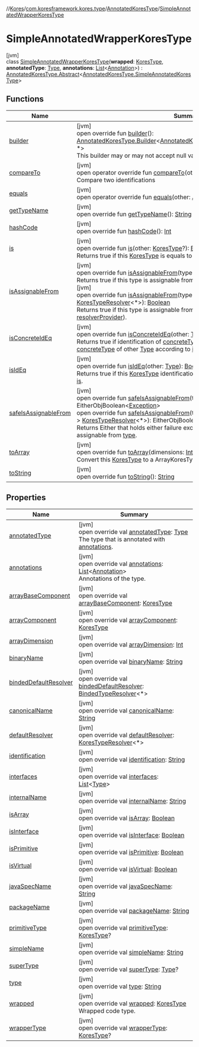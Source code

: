 //[Kores](../../../../index.md)/[com.koresframework.kores.type](../../index.md)/[AnnotatedKoresType](../index.md)/[SimpleAnnotatedWrapperKoresType](index.md)

# SimpleAnnotatedWrapperKoresType

[jvm]\
class [SimpleAnnotatedWrapperKoresType](index.md)(**wrapped**: [KoresType](../../-kores-type/index.md), **annotatedType**: [Type](https://docs.oracle.com/javase/8/docs/api/java/lang/reflect/Type.html), **annotations**: [List](https://kotlinlang.org/api/latest/jvm/stdlib/kotlin.collections/-list/index.html)<[Annotation](../../../com.koresframework.kores.base/-annotation/index.md)>) : [AnnotatedKoresType.Abstract](../-abstract/index.md)<[AnnotatedKoresType.SimpleAnnotatedKoresType](../-simple-annotated-kores-type/index.md)>

## Functions

| Name | Summary |
|---|---|
| [builder](../-abstract/builder.md) | [jvm]<br>open override fun [builder](../-abstract/builder.md)(): [AnnotatedKoresType.Builder](../-builder/index.md)<[AnnotatedKoresType.SimpleAnnotatedKoresType](../-simple-annotated-kores-type/index.md), *><br>This builder may or may not accept null values, it depends on implementation. |
| [compareTo](../../-kores-type/compare-to.md) | [jvm]<br>open operator override fun [compareTo](../../-kores-type/compare-to.md)(other: [KoresType](../../-kores-type/index.md)): [Int](https://kotlinlang.org/api/latest/jvm/stdlib/kotlin/-int/index.html)<br>Compare two identifications |
| [equals](../-abstract/equals.md) | [jvm]<br>open operator override fun [equals](../-abstract/equals.md)(other: [Any](https://kotlinlang.org/api/latest/jvm/stdlib/kotlin/-any/index.html)?): [Boolean](https://kotlinlang.org/api/latest/jvm/stdlib/kotlin/-boolean/index.html) |
| [getTypeName](../../-kores-type/get-type-name.md) | [jvm]<br>open override fun [getTypeName](../../-kores-type/get-type-name.md)(): [String](https://kotlinlang.org/api/latest/jvm/stdlib/kotlin/-string/index.html) |
| [hashCode](../-abstract/hash-code.md) | [jvm]<br>open override fun [hashCode](../-abstract/hash-code.md)(): [Int](https://kotlinlang.org/api/latest/jvm/stdlib/kotlin/-int/index.html) |
| [is](../../-kores-type/is.md) | [jvm]<br>open override fun [is](../../-kores-type/is.md)(other: [KoresType](../../-kores-type/index.md)?): [Boolean](https://kotlinlang.org/api/latest/jvm/stdlib/kotlin/-boolean/index.html)<br>Returns true if this [KoresType](../../-kores-type/index.md) is equals to other [KoresType](../../-kores-type/index.md). |
| [isAssignableFrom](../../-kores-type/is-assignable-from.md) | [jvm]<br>open override fun [isAssignableFrom](../../-kores-type/is-assignable-from.md)(type: [Type](https://docs.oracle.com/javase/8/docs/api/java/lang/reflect/Type.html)): [Boolean](https://kotlinlang.org/api/latest/jvm/stdlib/kotlin/-boolean/index.html)<br>Returns true if this type is assignable from [type](../../-kores-type/is-assignable-from.md) (using default resolver of [type](../../-kores-type/is-assignable-from.md)).<br>[jvm]<br>open override fun [isAssignableFrom](../../-kores-type/is-assignable-from.md)(type: [Type](https://docs.oracle.com/javase/8/docs/api/java/lang/reflect/Type.html), resolverProvider: ([Type](https://docs.oracle.com/javase/8/docs/api/java/lang/reflect/Type.html)) -> [KoresTypeResolver](../../-kores-type-resolver/index.md)<*>): [Boolean](https://kotlinlang.org/api/latest/jvm/stdlib/kotlin/-boolean/index.html)<br>Returns true if this type is assignable from [type](../../-kores-type/is-assignable-from.md) (using resolver provided by [resolverProvider](../../-kores-type/is-assignable-from.md)). |
| [isConcreteIdEq](../../-kores-type/is-concrete-id-eq.md) | [jvm]<br>open override fun [isConcreteIdEq](../../-kores-type/is-concrete-id-eq.md)(other: [Type](https://docs.oracle.com/javase/8/docs/api/java/lang/reflect/Type.html)): [Boolean](https://kotlinlang.org/api/latest/jvm/stdlib/kotlin/-boolean/index.html)<br>Returns true if identification of [concreteType](../../concrete-type.md) of this [KoresType](../../-kores-type/index.md) is equals to [concreteType](../../concrete-type.md) of other [Type](https://docs.oracle.com/javase/8/docs/api/java/lang/reflect/Type.html) according to [is](../../-kores-type/is.md). |
| [isIdEq](../../-kores-type/is-id-eq.md) | [jvm]<br>open override fun [isIdEq](../../-kores-type/is-id-eq.md)(other: [Type](https://docs.oracle.com/javase/8/docs/api/java/lang/reflect/Type.html)): [Boolean](https://kotlinlang.org/api/latest/jvm/stdlib/kotlin/-boolean/index.html)<br>Returns true if this [KoresType](../../-kores-type/index.md) identification is equals to other [Type](https://docs.oracle.com/javase/8/docs/api/java/lang/reflect/Type.html) according to [is](../../-kores-type/is.md). |
| [safeIsAssignableFrom](../../-kores-type/safe-is-assignable-from.md) | [jvm]<br>open override fun [safeIsAssignableFrom](../../-kores-type/safe-is-assignable-from.md)(type: [Type](https://docs.oracle.com/javase/8/docs/api/java/lang/reflect/Type.html)): EitherObjBoolean<[Exception](https://kotlinlang.org/api/latest/jvm/stdlib/kotlin/-exception/index.html)><br>open override fun [safeIsAssignableFrom](../../-kores-type/safe-is-assignable-from.md)(type: [Type](https://docs.oracle.com/javase/8/docs/api/java/lang/reflect/Type.html), resolverProvider: ([Type](https://docs.oracle.com/javase/8/docs/api/java/lang/reflect/Type.html)) -> [KoresTypeResolver](../../-kores-type-resolver/index.md)<*>): EitherObjBoolean<[Exception](https://kotlinlang.org/api/latest/jvm/stdlib/kotlin/-exception/index.html)><br>Returns Either that holds either failure exception or whether this type is assignable from [type](../../-kores-type/safe-is-assignable-from.md). |
| [toArray](../../-kores-type/to-array.md) | [jvm]<br>open override fun [toArray](../../-kores-type/to-array.md)(dimensions: [Int](https://kotlinlang.org/api/latest/jvm/stdlib/kotlin/-int/index.html)): [KoresType](../../-kores-type/index.md)<br>Convert this [KoresType](../../-kores-type/index.md) to a ArrayKoresType. |
| [toString](../-abstract/to-string.md) | [jvm]<br>open override fun [toString](../-abstract/to-string.md)(): [String](https://kotlinlang.org/api/latest/jvm/stdlib/kotlin/-string/index.html) |

## Properties

| Name | Summary |
|---|---|
| [annotatedType](index.md#-751633123%2FProperties%2F-1216412040) | [jvm]<br>open override val [annotatedType](index.md#-751633123%2FProperties%2F-1216412040): [Type](https://docs.oracle.com/javase/8/docs/api/java/lang/reflect/Type.html)<br>The type that is annotated with [annotations](../-abstract/annotations.md). |
| [annotations](index.md#379153067%2FProperties%2F-1216412040) | [jvm]<br>open override val [annotations](index.md#379153067%2FProperties%2F-1216412040): [List](https://kotlinlang.org/api/latest/jvm/stdlib/kotlin.collections/-list/index.html)<[Annotation](../../../com.koresframework.kores.base/-annotation/index.md)><br>Annotations of the type. |
| [arrayBaseComponent](index.md#-357804552%2FProperties%2F-1216412040) | [jvm]<br>open override val [arrayBaseComponent](index.md#-357804552%2FProperties%2F-1216412040): [KoresType](../../-kores-type/index.md) |
| [arrayComponent](index.md#20107975%2FProperties%2F-1216412040) | [jvm]<br>open override val [arrayComponent](index.md#20107975%2FProperties%2F-1216412040): [KoresType](../../-kores-type/index.md) |
| [arrayDimension](index.md#614701694%2FProperties%2F-1216412040) | [jvm]<br>open override val [arrayDimension](index.md#614701694%2FProperties%2F-1216412040): [Int](https://kotlinlang.org/api/latest/jvm/stdlib/kotlin/-int/index.html) |
| [binaryName](index.md#2063757119%2FProperties%2F-1216412040) | [jvm]<br>open override val [binaryName](index.md#2063757119%2FProperties%2F-1216412040): [String](https://kotlinlang.org/api/latest/jvm/stdlib/kotlin/-string/index.html) |
| [bindedDefaultResolver](index.md#-363290364%2FProperties%2F-1216412040) | [jvm]<br>open override val [bindedDefaultResolver](index.md#-363290364%2FProperties%2F-1216412040): [BindedTypeResolver](../../-binded-type-resolver/index.md)<*> |
| [canonicalName](index.md#-2055962608%2FProperties%2F-1216412040) | [jvm]<br>open override val [canonicalName](index.md#-2055962608%2FProperties%2F-1216412040): [String](https://kotlinlang.org/api/latest/jvm/stdlib/kotlin/-string/index.html) |
| [defaultResolver](index.md#451127496%2FProperties%2F-1216412040) | [jvm]<br>open override val [defaultResolver](index.md#451127496%2FProperties%2F-1216412040): [KoresTypeResolver](../../-kores-type-resolver/index.md)<*> |
| [identification](index.md#832824893%2FProperties%2F-1216412040) | [jvm]<br>open override val [identification](index.md#832824893%2FProperties%2F-1216412040): [String](https://kotlinlang.org/api/latest/jvm/stdlib/kotlin/-string/index.html) |
| [interfaces](index.md#-982042927%2FProperties%2F-1216412040) | [jvm]<br>open override val [interfaces](index.md#-982042927%2FProperties%2F-1216412040): [List](https://kotlinlang.org/api/latest/jvm/stdlib/kotlin.collections/-list/index.html)<[Type](https://docs.oracle.com/javase/8/docs/api/java/lang/reflect/Type.html)> |
| [internalName](index.md#550808195%2FProperties%2F-1216412040) | [jvm]<br>open override val [internalName](index.md#550808195%2FProperties%2F-1216412040): [String](https://kotlinlang.org/api/latest/jvm/stdlib/kotlin/-string/index.html) |
| [isArray](index.md#803132896%2FProperties%2F-1216412040) | [jvm]<br>open override val [isArray](index.md#803132896%2FProperties%2F-1216412040): [Boolean](https://kotlinlang.org/api/latest/jvm/stdlib/kotlin/-boolean/index.html) |
| [isInterface](index.md#-2115155712%2FProperties%2F-1216412040) | [jvm]<br>open override val [isInterface](index.md#-2115155712%2FProperties%2F-1216412040): [Boolean](https://kotlinlang.org/api/latest/jvm/stdlib/kotlin/-boolean/index.html) |
| [isPrimitive](index.md#-164165358%2FProperties%2F-1216412040) | [jvm]<br>open override val [isPrimitive](index.md#-164165358%2FProperties%2F-1216412040): [Boolean](https://kotlinlang.org/api/latest/jvm/stdlib/kotlin/-boolean/index.html) |
| [isVirtual](index.md#129060462%2FProperties%2F-1216412040) | [jvm]<br>open override val [isVirtual](index.md#129060462%2FProperties%2F-1216412040): [Boolean](https://kotlinlang.org/api/latest/jvm/stdlib/kotlin/-boolean/index.html) |
| [javaSpecName](index.md#1196090435%2FProperties%2F-1216412040) | [jvm]<br>open override val [javaSpecName](index.md#1196090435%2FProperties%2F-1216412040): [String](https://kotlinlang.org/api/latest/jvm/stdlib/kotlin/-string/index.html) |
| [packageName](index.md#-1824364930%2FProperties%2F-1216412040) | [jvm]<br>open override val [packageName](index.md#-1824364930%2FProperties%2F-1216412040): [String](https://kotlinlang.org/api/latest/jvm/stdlib/kotlin/-string/index.html) |
| [primitiveType](index.md#57712430%2FProperties%2F-1216412040) | [jvm]<br>open override val [primitiveType](index.md#57712430%2FProperties%2F-1216412040): [KoresType](../../-kores-type/index.md)? |
| [simpleName](index.md#1097929518%2FProperties%2F-1216412040) | [jvm]<br>open override val [simpleName](index.md#1097929518%2FProperties%2F-1216412040): [String](https://kotlinlang.org/api/latest/jvm/stdlib/kotlin/-string/index.html) |
| [superType](index.md#-805827046%2FProperties%2F-1216412040) | [jvm]<br>open override val [superType](index.md#-805827046%2FProperties%2F-1216412040): [Type](https://docs.oracle.com/javase/8/docs/api/java/lang/reflect/Type.html)? |
| [type](index.md#1485723761%2FProperties%2F-1216412040) | [jvm]<br>open override val [type](index.md#1485723761%2FProperties%2F-1216412040): [String](https://kotlinlang.org/api/latest/jvm/stdlib/kotlin/-string/index.html) |
| [wrapped](wrapped.md) | [jvm]<br>open override val [wrapped](wrapped.md): [KoresType](../../-kores-type/index.md)<br>Wrapped code type. |
| [wrapperType](index.md#-1584729214%2FProperties%2F-1216412040) | [jvm]<br>open override val [wrapperType](index.md#-1584729214%2FProperties%2F-1216412040): [KoresType](../../-kores-type/index.md)? |
